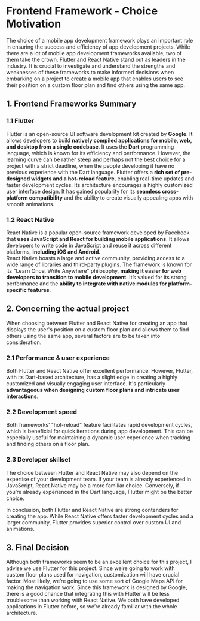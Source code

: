 # Frontend Framework - Choice Motivation

The choice of a mobile app development framework plays an important role in ensuring the success and efficiency of app development projects. While there are a lot of mobile app development frameworks available, two of them take the crown. Flutter and React Native stand out as leaders in the industry. It is crucial to investigate and understand the strengths and weaknesses of these frameworks to make informed decisions when embarking on a project to create a mobile app that enables users to see their position on a custom floor plan and find others using the same app.

## 1. Frontend Frameworks Summary
### 1.1 Flutter 
Flutter is an open-source UI software development kit created by **Google**. It allows developers to build **natively compiled applications for mobile, web, and desktop from a single codebase**. It uses the **Dart** programming language, which is known for its efficiency and performance. However, the learning curve can be rather steep and perhaps not the best choice for a project with a strict deadline, when the people developing it have no previous experience with the Dart language.
Flutter offers a **rich set of pre-designed widgets and a hot-reload feature**, enabling real-time updates and faster development cycles. Its architecture encourages a highly customized user interface design. It has gained popularity for its **seamless cross-platform compatibility** and the ability to create visually appealing apps with smooth animations.

### 1.2 React Native
React Native is a popular open-source framework developed by Facebook that **uses JavaScript and React for building mobile applications**. It allows developers to write code in JavaScript and reuse it across different platforms, **including iOS and Android**.  
React Native boasts a large and active community, providing access to a wide range of libraries and third-party plugins. The framework is known for its "Learn Once, Write Anywhere" philosophy, **making it easier for web developers to transition to mobile development**. It’s valued for its strong performance and the **ability to integrate with native modules for platform-specific features**.

## 2. Concerning the actual project
When choosing between Flutter and React Native for creating an app that displays the user's position on a custom floor plan and allows them to find others using the same app, several factors are to be taken into consideration.

### 2.1	Performance & user experience
Both Flutter and React Native offer excellent performance. However, Flutter, with its Dart-based architecture, has a slight edge in creating a highly customized and visually engaging user interface. It's particularly **advantageous when designing custom floor plans and intricate user interactions**.

### 2.2 Development speed
Both frameworks’ "hot-reload" feature facilitates rapid development cycles, which is beneficial for quick iterations during app development. This can be especially useful for maintaining a dynamic user experience when tracking and finding others on a floor plan.

### 2.3 Developer skillset
The choice between Flutter and React Native may also depend on the expertise of your development team. If your team is already experienced in JavaScript, React Native may be a more familiar choice. Conversely, if you’re already experienced in the Dart language, Flutter might be the better choice.

In conclusion, both Flutter and React Native are strong contenders for creating the app. While React Native offers faster development cycles and a larger community, Flutter provides superior control over custom UI and animations. 

## 3. Final Decision
Although both frameworks seem to be an excellent choice for this project, I advise we use Flutter for this project. Since we’re going to work with custom floor plans used for navigation, customization will have crucial factor. Most likely, we’re going to use some sort of Google Maps API for making the navigation work. Since this framework is designed by Google, there is a good chance that integrating this with Flutter will be less troublesome than working with React Native. We both have developed applications in Flutter before, so we’re already familiar with the whole architecture.


